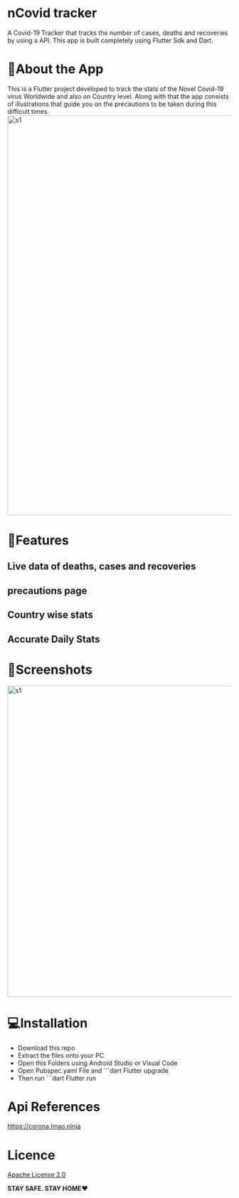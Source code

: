 # nCovid tracker

A Covid-19 Tracker that tracks the number of cases, deaths and recoveries by using a API. This app is built completely using Flutter Sdk and Dart.

# 📜About the App

This is a Flutter project developed to track the stats of the Novel Covid-19 virus Worldwide and also on Country level. Along with that the app consists of illustrations that guide you on the precautions to be taken during this difficult times.
<img src="https://github.com/afrozshaikh25/ncovid19/blob/master/About01.png" alt="s1" width="900">

# 🚀Features
## Live data of deaths, cases and recoveries
## precautions page 
## Country wise stats 
## Accurate Daily Stats

# 📱Screenshots

<img src="https://github.com/afrozshaikh25/ncovid19/blob/master/sc01.png" alt="s1" width="700">

# 💻Installation

<ul>
  <li>Download this repo</li>
  <li>Extract the files onto your PC</li>
  <li>Open this Folders using Android Studio or Visual Code</li>
  <li>Open Pubspec.yaml File and 
  ```dart
    Flutter upgrade
  </li>
  <li>Then run 
  ```dart
    Flutter run
  </li>
</ul>

# Api References
https://corona.lmao.ninja

# Licence
<a href="https://github.com/afrozshaikh25/ncovid19/blob/master/LICENSE">Apache License 2.0</a>


<b>STAY SAFE. STAY HOME</b>❤️
